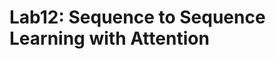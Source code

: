 Lab12: Sequence to Sequence Learning with Attention
=====================================================

